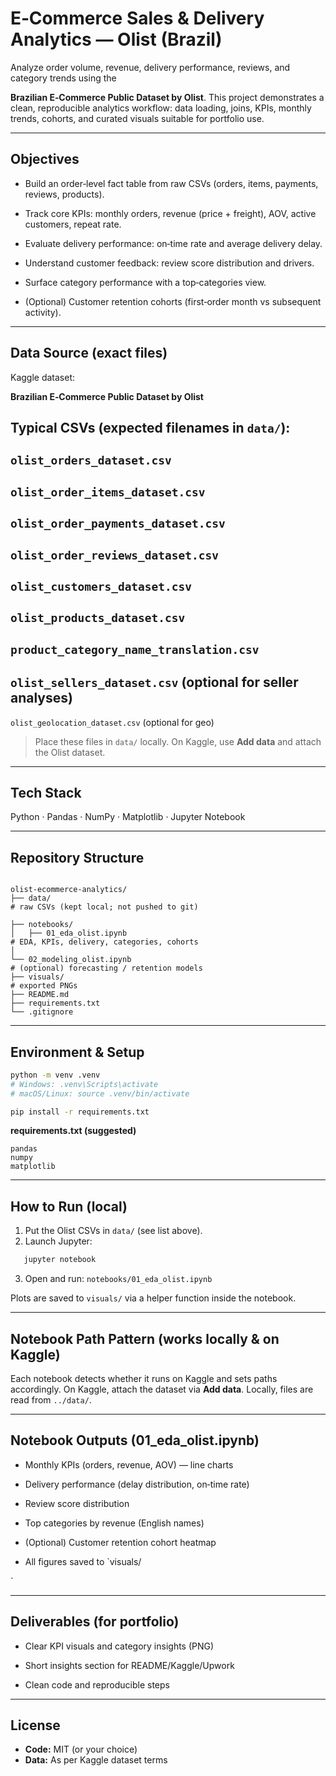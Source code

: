 ﻿# E‑Commerce Sales & Delivery Analytics — Olist (Brazil)


Analyze order volume, revenue, delivery performance, reviews, and category trends using the 

**Brazilian E‑Commerce Public Dataset by Olist**. 
This project demonstrates a clean, reproducible analytics workflow: data loading, joins, KPIs, monthly trends, cohorts, and curated visuals suitable for portfolio use.



---

## Objectives
- Build an order‑level fact table from raw CSVs (orders, items, payments, reviews, products).

- Track core KPIs: monthly orders, revenue (price + freight), AOV, active customers, repeat rate.

- Evaluate delivery performance: on‑time rate and average delivery delay.

- Understand customer feedback: review score distribution and drivers.

- Surface category performance with a top‑categories view.

- (Optional) Customer retention cohorts (first‑order month vs subsequent activity).


---

## Data Source (exact files)
Kaggle dataset: 

**Brazilian E‑Commerce Public Dataset by Olist**  

Typical CSVs (expected filenames in `data/`):
- 
`olist_orders_dataset.csv`
- 
`olist_order_items_dataset.csv`
- 
`olist_order_payments_dataset.csv`
- 
`olist_order_reviews_dataset.csv`
- 
`olist_customers_dataset.csv`
- 
`olist_products_dataset.csv`
- 
`product_category_name_translation.csv`
- 
`olist_sellers_dataset.csv` (optional for seller analyses)
- 
`olist_geolocation_dataset.csv` 
(optional for geo)

> Place these files in `data/` locally. 
On Kaggle, use **Add data** and attach the Olist dataset.



---

## Tech Stack
Python · Pandas · NumPy · Matplotlib · Jupyter Notebook



---

## Repository Structure
```

olist-ecommerce-analytics/
├── data/                               
# raw CSVs (kept local; not pushed to git)

├── notebooks/
│   ├── 01_eda_olist.ipynb              
# EDA, KPIs, delivery, categories, cohorts
│   
└── 02_modeling_olist.ipynb         
# (optional) forecasting / retention models
├── visuals/                            
# exported PNGs
├── README.md
├── requirements.txt
└── .gitignore
```



---

## Environment & Setup
```bash
python -m venv .venv
# Windows: .venv\Scripts\activate
# macOS/Linux: source .venv/bin/activate

pip install -r requirements.txt

```

**requirements.txt (suggested)**
```
pandas
numpy
matplotlib
```



---

## How to Run (local)
1) Put the Olist CSVs in `data/` (see list above).  
2) Launch Jupyter:
   
```bash
   jupyter notebook
   ```
3) Open and run: `notebooks/01_eda_olist.ipynb`  
   

Plots are saved to `visuals/` via a helper function inside the notebook.



---

## Notebook Path Pattern (works locally & on Kaggle)

Each notebook detects whether it runs on Kaggle and sets paths accordingly. 
On Kaggle, attach the dataset via **Add data**. Locally, files are read from `../data/`.



---

## Notebook Outputs (01_eda_olist.ipynb)

- Monthly KPIs (orders, revenue, AOV) — line charts

- Delivery performance (delay distribution, on‑time rate)

- Review score distribution
- Top categories by revenue (English names)

- (Optional) Customer retention cohort heatmap
- All figures saved to `visuals/

`

---

## Deliverables (for portfolio)
- Clear KPI visuals and category insights (PNG)

- Short insights section for README/Kaggle/Upwork
- Clean code and reproducible steps



---

## License
- **Code:** MIT (or your choice)
- **Data:** As per Kaggle dataset terms
